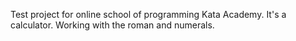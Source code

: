 Test project for online school of programming Kata Academy.
It's a calculator. Working with the roman and numerals.
